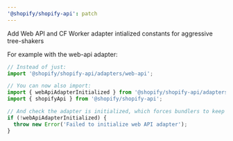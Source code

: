 ```yaml
---
'@shopify/shopify-api': patch
---
```


Add Web API and CF Worker adapter intialized constants for aggressive tree-shakers

For example with the web-api adapter:

```ts
// Instead of just:
import '@shopify/shopify-api/adapters/web-api';

// You can now also import:
import { webApiAdapterInitialized } from '@shopify/shopify-api/adapters/web-api';
import { shopifyApi } from '@shopify/shopify-api';

// And check the adapter is initialized, which forces bundlers to keep the import
if (!webApiAdapterInitialized) {
  throw new Error('Failed to initialize web API adapter');
}
```